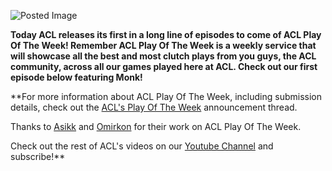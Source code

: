 ![Posted Image](http://www.aclpro.com.au/images/news/potwcopy.jpg)





**Today ACL releases its first in a long line of episodes to come of ACL Play Of The Week! Remember ACL Play Of The Week is a weekly service that will showcase all the best and most clutch plays from you guys, the ACL community, across all our games played here at ACL. Check out our first episode below featuring Monk!**











**For more information about ACL Play Of The Week, including submission details, check out the 
[ACL's Play Of The Week](http://www.aclpro.com.au/forums/topic/9359-acls-play-of-the-week/) announcement thread.


Thanks to 
[Asikk](http://www.youtube.com/user/AsikkEntertainment) and 
[Omirkon](http://www.youtube.com/user/mdsOmikroN) for their work on ACL Play Of The Week.


Check out the rest of ACL's videos on our 
[Youtube Channel](http://www.youtube.com/user/ACLProVideo) and subscribe!**
